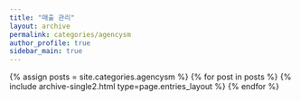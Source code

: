 ```yaml
---
title: "매출 관리"
layout: archive
permalink: categories/agencysm
author_profile: true
sidebar_main: true
---
```



{% assign posts = site.categories.agencysm %}
{% for post in posts %} {% include archive-single2.html type=page.entries_layout %} {% endfor %}